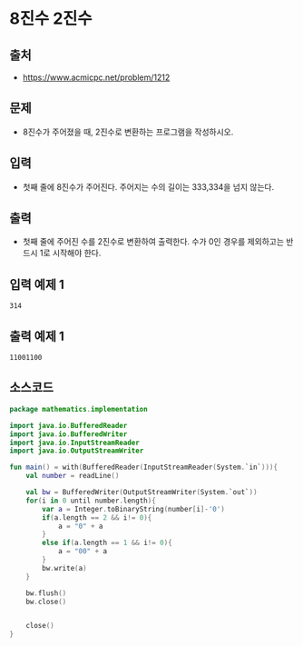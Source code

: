 # 8진수 2진수

## 출처

* https://www.acmicpc.net/problem/1212

## 문제

* 8진수가 주어졌을 때, 2진수로 변환하는 프로그램을 작성하시오.

## 입력

* 첫째 줄에 8진수가 주어진다. 주어지는 수의 길이는 333,334을 넘지 않는다.

## 출력

* 첫째 줄에 주어진 수를 2진수로 변환하여 출력한다. 수가 0인 경우를 제외하고는 반드시 1로 시작해야 한다.

## 입력 예제 1

```
314
```

## 출력 예제 1

```
11001100
```

## 소스코드

```kotlin
package mathematics.implementation

import java.io.BufferedReader
import java.io.BufferedWriter
import java.io.InputStreamReader
import java.io.OutputStreamWriter

fun main() = with(BufferedReader(InputStreamReader(System.`in`))){
    val number = readLine()

    val bw = BufferedWriter(OutputStreamWriter(System.`out`))
    for(i in 0 until number.length){
        var a = Integer.toBinaryString(number[i]-'0')
        if(a.length == 2 && i!= 0){
            a = "0" + a
        }
        else if(a.length == 1 && i!= 0){
            a = "00" + a
        }
        bw.write(a)
    }

    bw.flush()
    bw.close()


    close()
}
```
